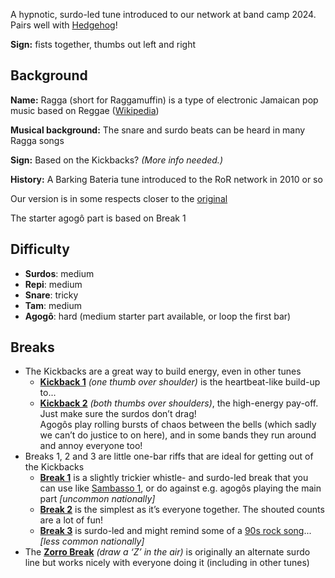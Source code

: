 A hypnotic, surdo-led tune introduced to our network at band camp 2024. Pairs well with [Hedgehog](/#/listen/Hedgehog)!

**Sign:** fists together, thumbs out left and right

## Background

**Name:** Ragga (short for Raggamuffin) is a type of electronic Jamaican pop music based on Reggae ([Wikipedia](https://en.wikipedia.org/wiki/Ragga))

**Musical background:** The snare and surdo beats can be heard in many Ragga songs

**Sign:** Based on the Kickbacks? *(More info needed.)*

**History:** A Barking Bateria tune introduced to the RoR network in 2010 or so

Our version is in some respects closer to the [original](https://soundcloud.com/barking-bateria/ragga)

The starter agogô part is based on Break 1

## Difficulty

* **Surdos**: medium
* **Repi**: medium
* **Snare**: tricky
* **Tam**: medium
* **Agogô**: hard (medium starter part available, or loop the first bar)

## Breaks

* The Kickbacks are a great way to build energy, even in other tunes
  * [**Kickback 1**](/#/listen/Ragga/Kickback%201) *(one thumb over shoulder)* is the heartbeat-like build-up to...
  * [**Kickback 2**](/#/listen/Ragga/Kickback%202) *(both thumbs over shoulders)*, the high-energy pay-off. Just make sure the surdos don’t drag!  
    Agogôs play rolling bursts of chaos between the bells (which sadly we can’t do justice to on here), and in some bands they run around and annoy everyone too!
* Breaks 1, 2 and 3 are little one-bar riffs that are ideal for getting out of the Kickbacks
  * [**Break 1**](/#/listen/Ragga/Break%201) is a slightly trickier whistle- and surdo-led break that you can use like [Sambasso 1](/#/listen/Sambasso/Break%201), or
    do against e.g. agogôs playing the main part _\[uncommon nationally\]_
  * [**Break 2**](/#/listen/Ragga/Break%202) is the simplest as it’s everyone together. The shouted counts are a lot of fun!
  * [**Break 3**](/#/listen/Ragga/Break%203) is surdo-led and might remind some of a [90s rock song](https://www.youtube.com/watch?v=bWXazVhlyxQ)... _\[less common nationally\]_
* The [**Zorro Break**](/#/listen/Ragga/Zorro%20Break) *(draw a ‘Z’ in the air)* is originally an alternate surdo line but works nicely with
  everyone doing it (including in other tunes)
